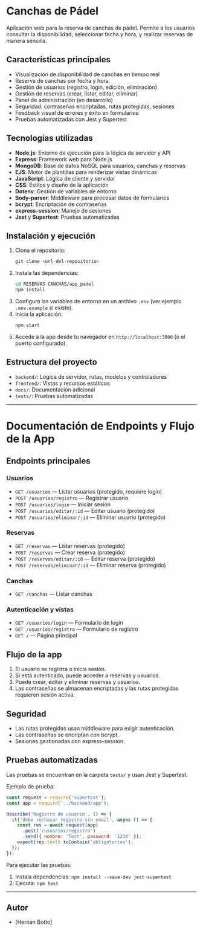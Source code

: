 # Canchas de Pádel

Aplicación web para la reserva de canchas de pádel. Permite a los usuarios consultar la disponibilidad, seleccionar fecha y hora, y realizar reservas de manera sencilla.

## Características principales
- Visualización de disponibilidad de canchas en tiempo real
- Reserva de canchas por fecha y hora
- Gestión de usuarios (registro, login, edición, eliminación)
- Gestión de reservas (crear, listar, editar, eliminar)
- Panel de administración (en desarrollo)
- Seguridad: contraseñas encriptadas, rutas protegidas, sesiones
- Feedback visual de errores y éxito en formularios
- Pruebas automatizadas con Jest y Supertest

## Tecnologías utilizadas
- **Node.js**: Entorno de ejecución para la lógica de servidor y API
- **Express**: Framework web para Node.js
- **MongoDB**: Base de datos NoSQL para usuarios, canchas y reservas
- **EJS**: Motor de plantillas para renderizar vistas dinámicas
- **JavaScript**: Lógica de cliente y servidor
- **CSS**: Estilos y diseño de la aplicación
- **Dotenv**: Gestión de variables de entorno
- **Body-parser**: Middleware para procesar datos de formularios
- **bcrypt**: Encriptación de contraseñas
- **express-session**: Manejo de sesiones
- **Jest** y **Supertest**: Pruebas automatizadas

## Instalación y ejecución
1. Clona el repositorio:
   ```bash
   git clone <url-del-repositorio>
   ```
2. Instala las dependencias:
   ```bash
   cd RESERVAS CANCHAS/app_padel
   npm install
   ```
3. Configura las variables de entorno en un archivo `.env` (ver ejemplo `.env.example` si existe).
4. Inicia la aplicación:
   ```bash
   npm start
   ```
5. Accede a la app desde tu navegador en `http://localhost:3000` (o el puerto configurado).

## Estructura del proyecto
- `backend/`: Lógica de servidor, rutas, modelos y controladores
- `frontend/`: Vistas y recursos estáticos
- `docs/`: Documentación adicional
- `tests/`: Pruebas automatizadas

---

# Documentación de Endpoints y Flujo de la App

## Endpoints principales

### Usuarios
- `GET /usuarios` — Listar usuarios (protegido, requiere login)
- `POST /usuarios/registro` — Registrar usuario
- `POST /usuarios/login` — Iniciar sesión
- `POST /usuarios/editar/:id` — Editar usuario (protegido)
- `POST /usuarios/eliminar/:id` — Eliminar usuario (protegido)

### Reservas
- `GET /reservas` — Listar reservas (protegido)
- `POST /reservas` — Crear reserva (protegido)
- `POST /reservas/editar/:id` — Editar reserva (protegido)
- `POST /reservas/eliminar/:id` — Eliminar reserva (protegido)

### Canchas
- `GET /canchas` — Listar canchas

### Autenticación y vistas
- `GET /usuarios/login` — Formulario de login
- `GET /usuarios/registro` — Formulario de registro
- `GET /` — Página principal

## Flujo de la app
1. El usuario se registra o inicia sesión.
2. Si está autenticado, puede acceder a reservas y usuarios.
3. Puede crear, editar y eliminar reservas y usuarios.
4. Las contraseñas se almacenan encriptadas y las rutas protegidas requieren sesión activa.

## Seguridad
- Las rutas protegidas usan middleware para exigir autenticación.
- Las contraseñas se encriptan con bcrypt.
- Sesiones gestionadas con express-session.

## Pruebas automatizadas

Las pruebas se encuentran en la carpeta `tests/` y usan Jest y Supertest.

Ejemplo de prueba:
```js
const request = require('supertest');
const app = require('../backend/app');

describe('Registro de usuario', () => {
  it('debe rechazar registro sin email', async () => {
    const res = await request(app)
      .post('/usuarios/registro')
      .send({ nombre: 'Test', password: '1234' });
    expect(res.text).toContain('obligatorios');
  });
});
```

Para ejecutar las pruebas:
1. Instala dependencias: `npm install --save-dev jest supertest`
2. Ejecuta: `npm test`

---

## Autor
- [Hernan Botto]
